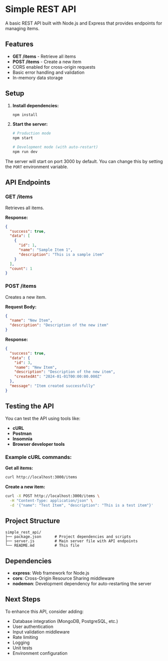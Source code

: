 # Simple REST API

A basic REST API built with Node.js and Express that provides endpoints for managing items.

## Features

- **GET /items** - Retrieve all items
- **POST /items** - Create a new item
- CORS enabled for cross-origin requests
- Basic error handling and validation
- In-memory data storage

## Setup

1. **Install dependencies:**
   ```bash
   npm install
   ```

2. **Start the server:**
   ```bash
   # Production mode
   npm start
   
   # Development mode (with auto-restart)
   npm run dev
   ```

The server will start on port 3000 by default. You can change this by setting the `PORT` environment variable.

## API Endpoints

### GET /items
Retrieves all items.

**Response:**
```json
{
  "success": true,
  "data": [
    {
      "id": 1,
      "name": "Sample Item 1",
      "description": "This is a sample item"
    }
  ],
  "count": 1
}
```

### POST /items
Creates a new item.

**Request Body:**
```json
{
  "name": "New Item",
  "description": "Description of the new item"
}
```

**Response:**
```json
{
  "success": true,
  "data": {
    "id": 3,
    "name": "New Item",
    "description": "Description of the new item",
    "createdAt": "2024-01-01T00:00:00.000Z"
  },
  "message": "Item created successfully"
}
```

## Testing the API

You can test the API using tools like:
- **cURL**
- **Postman**
- **Insomnia**
- **Browser developer tools**

### Example cURL commands:

**Get all items:**
```bash
curl http://localhost:3000/items
```

**Create a new item:**
```bash
curl -X POST http://localhost:3000/items \
  -H "Content-Type: application/json" \
  -d '{"name": "Test Item", "description": "This is a test item"}'
```

## Project Structure

```
simple_rest_api/
├── package.json      # Project dependencies and scripts
├── server.js         # Main server file with API endpoints
└── README.md         # This file
```

## Dependencies

- **express**: Web framework for Node.js
- **cors**: Cross-Origin Resource Sharing middleware
- **nodemon**: Development dependency for auto-restarting the server

## Next Steps

To enhance this API, consider adding:
- Database integration (MongoDB, PostgreSQL, etc.)
- User authentication
- Input validation middleware
- Rate limiting
- Logging
- Unit tests
- Environment configuration
